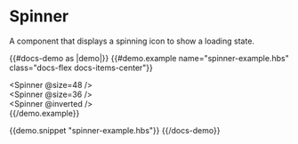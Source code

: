 # Spinner

A component that displays a spinning icon to show a loading state.

{{#docs-demo as |demo|}}
  {{#demo.example name="spinner-example.hbs" class="docs-flex docs-items-center"}}
    <div class="docs-p-2">
      <Spinner @size=48 />
    </div>
    <div class="docs-p-2">
      <Spinner @size=36 />
    </div>
    <div class="docs-p-2">
      <Spinner />
    </div>
    <div class="docs-p-2 docs-bg-grey-darkest docs-rounded-full">
      <Spinner @inverted />
    </div>
  {{/demo.example}}

  {{demo.snippet "spinner-example.hbs"}}
{{/docs-demo}}
